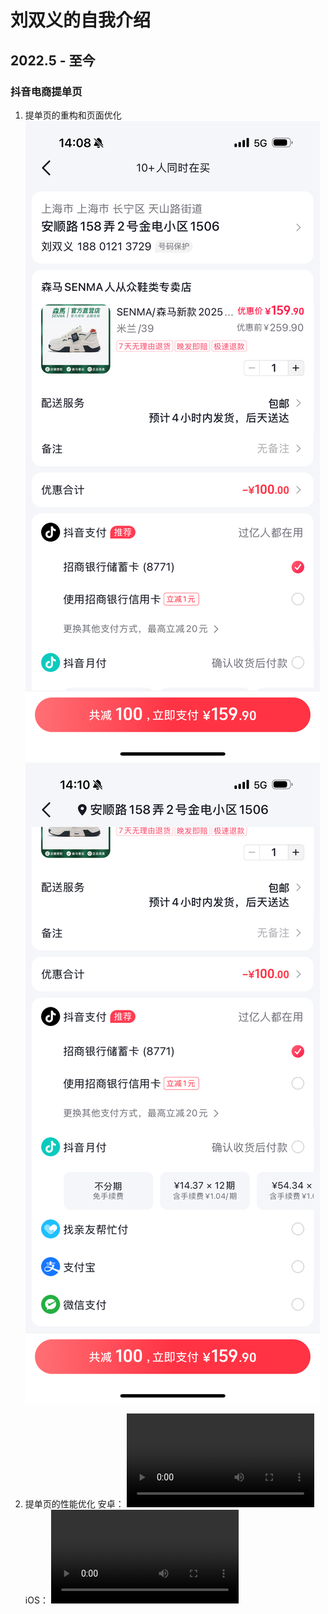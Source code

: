 # 刘双义的自我介绍

## 2022.5 - 至今

### 抖音电商提单页

1. 提单页的重构和页面优化
![alt text](image.png)
![alt text](image-1.png)

2. 提单页的性能优化
安卓：
<video controls src="61_1745328396_raw.mp4" title="Title"></video>
iOS：
<video controls src="62_1745328411_raw.mp4" title="Title"></video>

